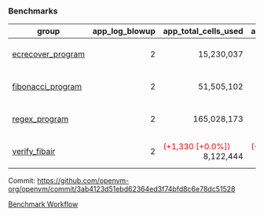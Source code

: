 ### Benchmarks
| group | app_log_blowup | app_total_cells_used | app_total_cycles | app_total_proof_time_ms | leaf_log_blowup | leaf_total_cells_used | leaf_total_cycles | leaf_total_proof_time_ms | max_segment_length | instance | alloc |
|---|---|---|---|---|---|---|---|---|---|---|---|
| [ ecrecover_program ](https://github.com/openvm-org/openvm/blob/benchmark-results/benchmarks/individual/ecrecover-3ab4123d51ebd62364ed3f74bfd8c6e78dc51528.md) | <div style='text-align: right'> 2 </div>  | <div style='text-align: right'> 15,230,037 </div>  | <div style='text-align: right'> 290,016 </div>  | <span style='color: green'>(-29.0 [-1.2%])</span><div style='text-align: right'> 2,374.0 </div>  | <div style='text-align: right'> - </div>  | <div style='text-align: right'> - </div>  | <div style='text-align: right'> - </div>  | <div style='text-align: right'> - </div>  | 1048476 | 64cpu-linux-arm64 | mimalloc |
| [ fibonacci_program ](https://github.com/openvm-org/openvm/blob/benchmark-results/benchmarks/individual/fibonacci-3ab4123d51ebd62364ed3f74bfd8c6e78dc51528.md) | <div style='text-align: right'> 2 </div>  | <div style='text-align: right'> 51,505,102 </div>  | <div style='text-align: right'> 1,500,137 </div>  | <span style='color: green'>(-6.0 [-0.1%])</span><div style='text-align: right'> 5,494.0 </div>  | <div style='text-align: right'> 2 </div>  | <span style='color: red'>(+13,010 [+0.0%])</span><div style='text-align: right'> 128,966,671 </div>  | <span style='color: red'>(+1,210 [+0.0%])</span><div style='text-align: right'> 3,173,374 </div>  | <span style='color: green'>(-4.0 [-0.0%])</span><div style='text-align: right'> 13,279.0 </div>  | 1048476 | 64cpu-linux-arm64 | mimalloc |
| [ regex_program ](https://github.com/openvm-org/openvm/blob/benchmark-results/benchmarks/individual/regex-3ab4123d51ebd62364ed3f74bfd8c6e78dc51528.md) | <div style='text-align: right'> 2 </div>  | <div style='text-align: right'> 165,028,173 </div>  | <div style='text-align: right'> 4,190,904 </div>  | <span style='color: red'>(+97.0 [+0.6%])</span><div style='text-align: right'> 15,865.0 </div>  | <div style='text-align: right'> 2 </div>  | <span style='color: green'>(-29,790 [-0.0%])</span><div style='text-align: right'> 291,381,662 </div>  | <span style='color: green'>(-2,734 [-0.0%])</span><div style='text-align: right'> 6,522,443 </div>  | <span style='color: red'>(+451.0 [+1.8%])</span><div style='text-align: right'> 25,871.0 </div>  | 1048476 | 64cpu-linux-arm64 | mimalloc |
| [ verify_fibair ](https://github.com/openvm-org/openvm/blob/benchmark-results/benchmarks/individual/verify_fibair-3ab4123d51ebd62364ed3f74bfd8c6e78dc51528.md) | <div style='text-align: right'> 2 </div>  | <span style='color: red'>(+1,330 [+0.0%])</span><div style='text-align: right'> 8,122,444 </div>  | <span style='color: red'>(+98 [+0.1%])</span><div style='text-align: right'> 195,428 </div>  | <span style='color: red'>(+12.0 [+0.8%])</span><div style='text-align: right'> 1,450.0 </div>  | <div style='text-align: right'> - </div>  | <div style='text-align: right'> - </div>  | <div style='text-align: right'> - </div>  | <div style='text-align: right'> - </div>  | 1048476 | 64cpu-linux-arm64 | mimalloc |


Commit: https://github.com/openvm-org/openvm/commit/3ab4123d51ebd62364ed3f74bfd8c6e78dc51528

[Benchmark Workflow](https://github.com/openvm-org/openvm/actions/runs/12563313367)
